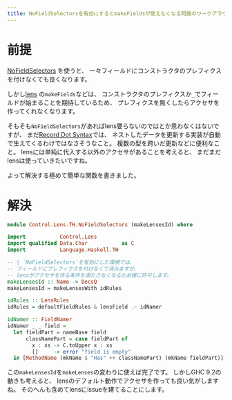 ```yaml
---
title: NoFieldSelectorsを有効にするとmakeFieldsが使えなくなる問題のワークアラウンド
---
```


# 前提

[NoFieldSelectors](https://fumieval.hatenablog.com/entry/2020/12/29/190347)
を使うと、
一々フィールドにコンストラクタのプレフィクスを付けなくても良くなります。

しかし[lens](https://www.stackage.org/package/lens)
の`makeFields`などは、
コンストラクタのプレフィクスか`_`でフィールドが始まることを期待しているため、
プレフィクスを無くしたらアクセサを作ってくれなくなります。

そもそも`NoFieldSelectors`があればlens要らないのではとか思わなくはないですが、
まだ[Record Dot Syntax](https://ghc-proposals.readthedocs.io/en/latest/proposals/0282-record-dot-syntax.html)では、
ネストしたデータを更新する実装が自動で生えてくるわけではなさそうなこと。
複数の型を跨いだ更新などに便利なこと。
lensには単純に代入する以外のアクセサがあることを考えると、
まだまだlensは使っていきたいですね。

よって解決する極めて簡単な関数を書きました。

# 解決

~~~hs
module Control.Lens.TH.NoFieldSelectors (makeLensesId) where

import           Control.Lens
import qualified Data.Char           as C
import           Language.Haskell.TH

-- | `NoFieldSelectors`を有効にした環境では、
-- フィールドにプレフィクスを付けなくて済みますが、
-- lensがアクセサを作る条件を満たさなくなるため雑に許可します。
makeLensesId :: Name -> DecsQ
makeLensesId = makeLensesWith idRules

idRules :: LensRules
idRules = defaultFieldRules & lensField .~ idNamer

idNamer :: FieldNamer
idNamer _ _ field =
  let fieldPart = nameBase field
      classNamePart = case fieldPart of
        x : xs -> C.toUpper x : xs
        []     -> error "field is empty"
  in [MethodName (mkName $ "Has" ++ classNamePart) (mkName fieldPart)]
~~~

この`makeLensesId`を`makeLenses`の変わりに使えば完了です。
しかしGHC 9.2の動きも考えると、
lensのデフォルト動作でアクセサを作っても良い気がしますね。
そのへんも含めてlensにissueを建てることにします。
